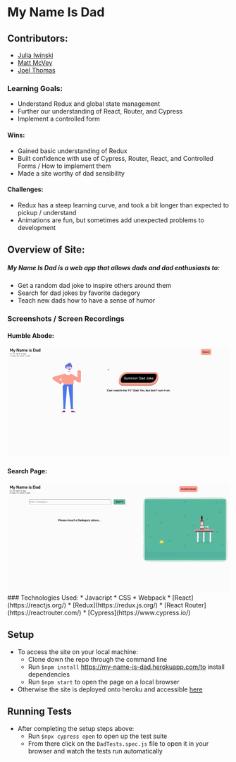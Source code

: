 # My Name Is Dad

## Contributors:
* [Julia Iwinski](https://github.com/jgiwinski)
* [Matt McVey](https://github.com/mattmcvey)
* [Joel Thomas](https://github.com/Shakikka)

### Learning Goals:
 * Understand Redux and global state management
 * Further our understanding of React, Router, and Cypress
 * Implement a controlled form
#### Wins:
 * Gained basic understanding of Redux
 * Built confidence with use of Cypress, Router, React, and Controlled Forms / How to implement them
 * Made a site worthy of dad sensibility
#### Challenges:
* Redux has a steep learning curve, and took a bit longer than expected to pickup / understand
* Animations are fun, but sometimes add unexpected problems to development

## Overview of Site:
##### My Name Is Dad is a web app that allows dads and dad enthusiasts to:
  * Get a random dad joke to inspire others around them
  * Search for dad jokes by favorite dadegory
  * Teach new dads how to have a sense of humor
  

### Screenshots / Screen Recordings
#### Humble Abode:
<img src='./src/homepage.gif'/>

#### Search Page:
<img src='./src/searchpage.gif'/>
### Technologies Used:
* Javacript
* CSS
* Webpack
* [React](https://reactjs.org/)
* [Redux](https://redux.js.org/)
* [React Router](https://reactrouter.com/)
* [Cypress](https://www.cypress.io/)

## Setup
* To access the site on your local machine:
  * Clone down the repo through the command line
  * Run `$npm install` https://my-name-is-dad.herokuapp.com/to install dependencies
  * Run `$npm start` to open the page on a local browser
* Otherwise the site is deployed onto heroku and accessible [here](https://my-name-is-dad.herokuapp.com/) 

## Running Tests
* After completing the setup steps above:
  * Run `$npx cypress open` to open up the test suite
  * From there click on the `DadTests.spec.js` file to open it in your browser and watch the tests run automatically
